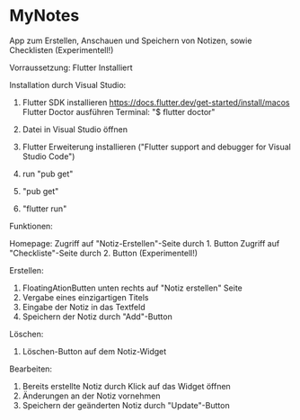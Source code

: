 # MyNotes

App zum Erstellen, Anschauen und Speichern von Notizen, sowie Checklisten (Experimentell!)

Vorraussetzung:
Flutter Installiert

Installation durch Visual Studio:

1. Flutter SDK installieren
https://docs.flutter.dev/get-started/install/macos
Flutter Doctor ausführen
Terminal: "$ flutter doctor"

2.  Datei in Visual Studio öffnen

3.  Flutter Erweiterung installieren ("Flutter support and debugger for Visual Studio Code")

4. run "pub get"


1. "pub get"
2. "flutter run"


Funktionen:

Homepage:
Zugriff auf "Notiz-Erstellen"-Seite durch 1. Button
Zugriff auf "Checkliste"-Seite durch 2. Button (Experimentell!)
    
Erstellen: 
1. FloatingAtionButten unten rechts auf "Notiz erstellen" Seite
2. Vergabe eines einzigartigen Titels
3. Eingabe der Notiz in das Textfeld
4. Speichern der Notiz durch "Add"-Button

Löschen:
1. Löschen-Button auf dem Notiz-Widget 

Bearbeiten:
1. Bereits erstellte Notiz durch Klick auf das Widget öffnen
2. Änderungen an der Notiz vornehmen
3. Speichern der geänderten Notiz durch "Update"-Button